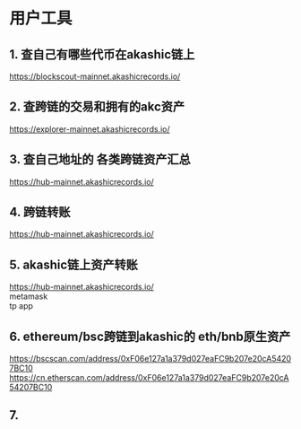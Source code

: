 # 用户工具

## 1. 查自己有哪些代币在akashic链上
https://blockscout-mainnet.akashicrecords.io/

## 2. 查跨链的交易和拥有的akc资产
https://explorer-mainnet.akashicrecords.io/

## 3. 查自己地址的 各类跨链资产汇总
https://hub-mainnet.akashicrecords.io/

## 4. 跨链转账
https://hub-mainnet.akashicrecords.io/

## 5. akashic链上资产转账
https://hub-mainnet.akashicrecords.io/  
metamask  
tp app

## 6. ethereum/bsc跨链到akashic的 eth/bnb原生资产
https://bscscan.com/address/0xF06e127a1a379d027eaFC9b207e20cA54207BC10
https://cn.etherscan.com/address/0xF06e127a1a379d027eaFC9b207e20cA54207BC10

## 7. 
